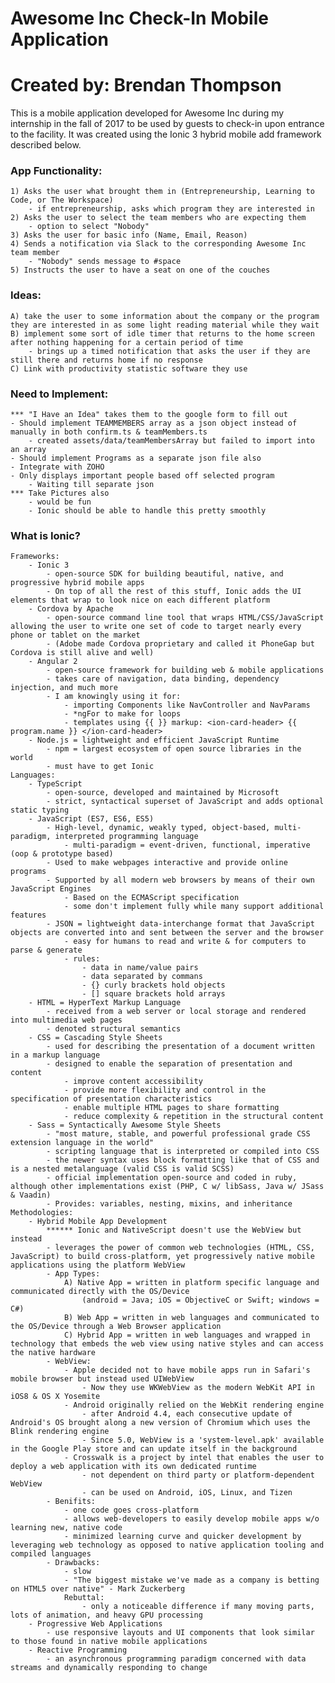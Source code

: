 # Awesome Inc Check-In Mobile Application
# Created by: Brendan Thompson

This is a mobile application developed for Awesome Inc during my internship in the fall of 2017 to be used by guests to check-in upon entrance to the facility. It was created using the Ionic 3 hybrid mobile add framework described below.

### App Functionality:

	1) Asks the user what brought them in (Entrepreneurship, Learning to Code, or The Workspace)
		- if entrepreneurship, asks which program they are interested in
	2) Asks the user to select the team members who are expecting them
		- option to select "Nobody"
	3) Asks the user for basic info (Name, Email, Reason)
	4) Sends a notification via Slack to the corresponding Awesome Inc team member
		- "Nobody" sends message to #space
	5) Instructs the user to have a seat on one of the couches

### Ideas:

	A) take the user to some information about the company or the program they are interested in as some light reading material while they wait
	B) implement some sort of idle timer that returns to the home screen after nothing happening for a certain period of time
		- brings up a timed notification that asks the user if they are still there and returns home if no response
	C) Link with productivity statistic software they use

### Need to Implement:

	*** "I Have an Idea" takes them to the google form to fill out
	- Should implement TEAMMEMBERS array as a json object instead of manually in both confirm.ts & teamMembers.ts
		- created assets/data/teamMembersArray but failed to import into an array
	- Should implement Programs as a separate json file also
	- Integrate with ZOHO
	- Only displays important people based off selected program
		- Waiting till separate json
	*** Take Pictures also
		- would be fun
		- Ionic should be able to handle this pretty smoothly

### What is Ionic?

	Frameworks:
		- Ionic 3
			- open-source SDK for building beautiful, native, and progressive hybrid mobile apps
			- On top of all the rest of this stuff, Ionic adds the UI elements that wrap to look nice on each different platform
		- Cordova by Apache
			- open-source command line tool that wraps HTML/CSS/JavaScript allowing the user to write one set of code to target nearly every phone or tablet on the market
			- (Adobe made Cordova proprietary and called it PhoneGap but Cordova is still alive and well)
		- Angular 2
			- open-source framework for building web & mobile applications
			- takes care of navigation, data binding, dependency injection, and much more
			- I am knowingly using it for:
				- importing Components like NavController and NavParams
				- *ngFor to make for loops
				- templates using {{ }} markup: <ion-card-header> {{ program.name }} </ion-card-header>
		- Node.js = lightweight and efficient JavaScript Runtime
			- npm = largest ecosystem of open source libraries in the world
			- must have to get Ionic
	Languages:
		- TypeScript
			- open-source, developed and maintained by Microsoft
			- strict, syntactical superset of JavaScript and adds optional static typing
		- JavaScript (ES7, ES6, ES5)
			- High-level, dynamic, weakly typed, object-based, multi-paradigm, interpreted programming language
				- multi-paradigm = event-driven, functional, imperative (oop & prototype based)
			- Used to make webpages interactive and provide online programs
			- Supported by all modern web browsers by means of their own JavaScript Engines
				- Based on the ECMAScript specification
				- some don't implement fully while many support additional features
			- JSON = lightweight data-interchange format that JavaScript objects are converted into and sent between the server and the browser
				- easy for humans to read and write & for computers to parse & generate
				- rules:
					- data in name/value pairs
					- data separated by commans
					- {} curly brackets hold objects
					- [] square brackets hold arrays
		- HTML = HyperText Markup Language
			- received from a web server or local storage and rendered into multimedia web pages
			- denoted structural semantics
		- CSS = Cascading Style Sheets
			- used for describing the presentation of a document written in a markup language
			- designed to enable the separation of presentation and content
				- improve content accessibility
				- provide more flexibility and control in the specification of presentation characteristics
				- enable multiple HTML pages to share formatting
				- reduce complexity & repetition in the structural content
		- Sass = Syntactically Awesome Style Sheets
			- "most mature, stable, and powerful professional grade CSS extension language in the world"
			- scripting language that is interpreted or compiled into CSS
			- the newer syntax uses block formatting like that of CSS and is a nested metalanguage (valid CSS is valid SCSS)
			- official implementation open-source and coded in ruby, although other implementations exist (PHP, C w/ libSass, Java w/ JSass & Vaadin)
			- Provides: variables, nesting, mixins, and inheritance
	Methodologies:
		- Hybrid Mobile App Development
			****** Ionic and NativeScript doesn't use the WebView but instead
			- leverages the power of common web technologies (HTML, CSS, JavaScript) to build cross-platform, yet progressively native mobile applications using the platform WebView
			- App Types:
				A) Native App = written in platform specific language and communicated directly with the OS/Device
					(android = Java; iOS = ObjectiveC or Swift; windows = C#)
				B) Web App = written in web languages and communicated to the OS/Device through a Web Browser application
				C) Hybrid App = written in web languages and wrapped in technology that embeds the web view using native styles and can access the native hardware
			- WebView:
				- Apple decided not to have mobile apps run in Safari's mobile browser but instead used UIWebView
					- Now they use WKWebView as the modern WebKit API in iOS8 & OS X Yosemite
				- Android originally relied on the WebKit rendering engine
					- after Android 4.4, each consecutive update of Android's OS brought along a new version of Chromium which uses the Blink rendering engine
					- Since 5.0, WebView is a 'system-level.apk' available in the Google Play store and can update itself in the background
				- Crosswalk is a project by intel that enables the user to deploy a web application with its own dedicated runtime
					- not dependent on third party or platform-dependent WebView
					- can be used on Android, iOS, Linux, and Tizen
			- Benifits:
				- one code goes cross-platform
				- allows web-developers to easily develop mobile apps w/o learning new, native code
				- minimized learning curve and quicker development by leveraging web technology as opposed to native application tooling and compiled languages
			- Drawbacks:
				- slow
				- "The biggest mistake we've made as a company is betting on HTML5 over native" - Mark Zuckerberg
				Rebuttal:
					- only a noticeable difference if many moving parts, lots of animation, and heavy GPU processing
		- Progressive Web Applications
			- use responsive layouts and UI components that look similar to those found in native mobile applications
		- Reactive Programming
			- an asynchronous programming paradigm concerned with data streams and dynamically responding to change